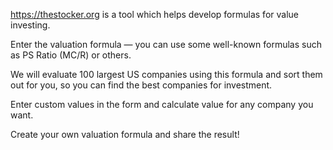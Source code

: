 https://thestocker.org is a tool which helps develop formulas for value investing.

Enter the valuation formula — you can use some well-known formulas such as PS Ratio (MC/R) or others.

We will evaluate 100 largest US companies using this formula and sort them out for you, so you can find the best companies for investment.

Enter custom values in the form and calculate value for any company you want.

Create your own valuation formula and share the result!

